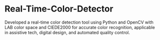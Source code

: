 # Real-Time-Color-Detector
Developed a real-time color detection tool using Python and OpenCV with LAB color space and CIEDE2000 for accurate color recognition, applicable in assistive tech, digital design, and automated quality control.
